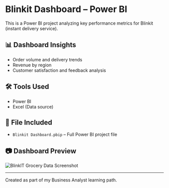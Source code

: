 # Blinkit Dashboard – Power BI

This is a Power BI project analyzing key performance metrics for Blinkit (instant delivery service).

## 📊 Dashboard Insights
- Order volume and delivery trends
- Revenue by region
- Customer satisfaction and feedback analysis

## 🛠 Tools Used
- Power BI
- Excel (Data source)

## 📁 File Included
- `Blinkit Dashboard.pbip` – Full Power BI project file

## 📷 Dashboard Preview

![BlinkIT Grocery Data Screenshot](https://github.com/user-attachments/assets/53c8ee79-d19b-4081-aa0b-0f025124ef49)


---

Created as part of my Business Analyst learning path.

